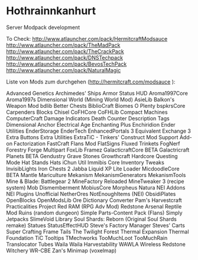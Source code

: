 Hothrainnkanhurt
================

Server Modpack development

To Check:
http://www.atlauncher.com/pack/HermitcraftModsauce
http://www.atlauncher.com/pack/TheMadPack
http://www.atlauncher.com/pack/TheCrackPack
http://www.atlauncher.com/pack/DNSTechpack
http://www.atlauncher.com/pack/BevosTechPack
http://www.atlauncher.com/pack/NaturalMagic


Liste von Mods zum durchgehen (http://hermitcraft.com/modsauce ):

Advanced Genetics
Archimedes' Ships
Armor Status HUD
Aroma1997Core
Aroma1997s Dimensional World (Mining World Mod)
AsieLib
Balkon's Weapon Mod
bdlib
Better Chests
BiblioCraft
Biomes O Plenty
bspkrsCore
Carpenders Blocks
Chisel
CoFHCore
CoFHLib
Compact Machines
ComputerCraft
Damage Indicators
Death Counter
Description Tags
Dimensional Anchor
Electrical Age
Enchanting Plus
Enchiridion
Ender Utilities
EnderStorage
EnderTech
EnhancedPortals 3
Equivalent Exchange 3
Extra Buttons
Extra Utilities
ExtraTiC - Tinkers' Construct Mod Support Add-on
Factorization
FastCraft
Flans Mod
FlatSigns
Fluxed Trinkets
FogNerf
Forestry
Forge Multipart
FoxLib
Framez
GalacticraftCore BETA
Galactricraft Planets BETA
Gendustry
Grave Stones
Growthcraft
Hardcore Questing Mode
Hat Stands
Hats
iChun Util
Immibis Core
Inventory Tweaks
InvisibLights
Iron Chests 2
Jabba
Liquid XP
Lite Loader
MicdoodleCore BETA
Mantle
Mariculture
Mekanism
MekanismGenerators
MekanismTools
Mine & Blade: Battlegear 2
MineFactory Reloaded
MineTweaker 3 (recipe system)
Mob Dismemberment
MobiusCore
Morpheus
Natura
NEI Addons
NEI Plugins Unofficial
NetherOres
NotEnoughItems (NEI)
ObsidiPlates
OpenBlocks
OpenModsLib
Ore Dictionary Converter
Pam's Harvestcraft
Practicalities
Project Red
RAM (RPG Adv Mod)
Redstone Arsenal
Reptile Mod
Ruins (random dungeon)
Simple Parts-Content Pack (Flans)
Simply Jetpacks
SlimeVoid Library
Soul Shards: Reborn (Original Soul Shards remake)
Statues
StatusEffectHUD
Steve's Factory Manager
Steves' Carts
Super Crafting Frame
Tails
The Twilight Forest
Thermal Expansion
Thermal Foundation
TiC Tooltips
TMechworks
TooMuchLoot
TooMuchRain
Translocator
Tubes
Waila
Waila Harvestability
WAWLA
Wireless Redstone
Witchery
WR-CBE
Zan's Minimap (voxelmap)